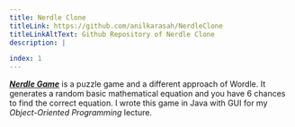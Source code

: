 ```yaml
---
title: Nerdle Clone
titleLink: https://github.com/anilkarasah/NerdleClone
titleLinkAltText: Github Repository of Nerdle Clone
description: |

index: 1
---
```


[**_Nerdle Game_**](https://nerdlegame.com/ 'Official Nerdle Game Website') is a puzzle game and a different approach of Wordle. It generates a random basic mathematical equation and you have 6 chances to find the correct equation. I wrote this game in Java with GUI for my _Object-Oriented Programming_ lecture.
